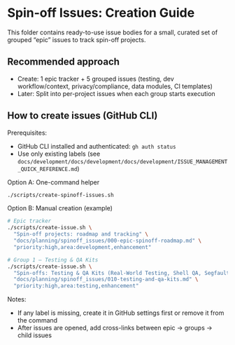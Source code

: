 # Spin-off Issues: Creation Guide

This folder contains ready-to-use issue bodies for a small, curated set of grouped “epic” issues to track spin-off projects.

## Recommended approach
- Create: 1 epic tracker + 5 grouped issues (testing, dev workflow/context, privacy/compliance, data modules, CI templates)
- Later: Split into per-project issues when each group starts execution

## How to create issues (GitHub CLI)

Prerequisites:
- GitHub CLI installed and authenticated: `gh auth status`
- Use only existing labels (see `docs/development/docs/development/docs/development/ISSUE_MANAGEMENT_QUICK_REFERENCE.md`)

Option A: One-command helper
```bash
./scripts/create-spinoff-issues.sh
```

Option B: Manual creation (example)
```bash
# Epic tracker
./scripts/create-issue.sh \
  "Spin-off projects: roadmap and tracking" \
  "docs/planning/spinoff_issues/000-epic-spinoff-roadmap.md" \
  "priority:high,area:development,enhancement"

# Group 1 – Testing & QA Kits
./scripts/create-issue.sh \
  "Spin-offs: Testing & QA Kits (Real-World Testing, Shell QA, Segfault/Memcheck)" \
  "docs/planning/spinoff_issues/010-testing-and-qa-kits.md" \
  "priority:high,area:testing,enhancement"
```

Notes:
- If any label is missing, create it in GitHub settings first or remove it from the command
- After issues are opened, add cross-links between epic → groups → child issues

